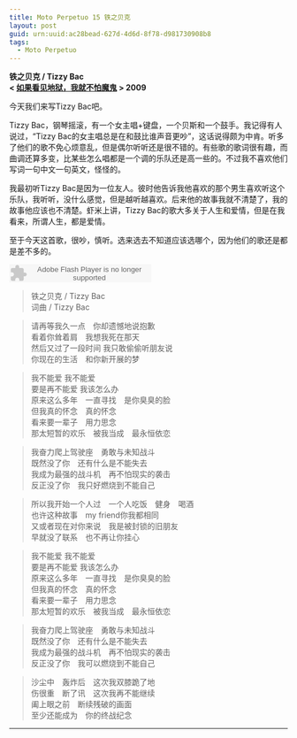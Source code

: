 ```yaml
---
title: Moto Perpetuo 15 铁之贝克
layout: post
guid: urn:uuid:ac28bead-627d-4d6d-8f78-d981730908b8
tags:
  - Moto Perpetuo
---
```


__铁之贝克 / Tizzy Bac__  
__< [如果看见地狱，我就不怕魔鬼](http://music.douban.com/subject/3313756/) > 2009__  

今天我们来写Tizzy Bac吧。

Tizzy Bac，钢琴摇滚，有一个女主唱+键盘，一个贝斯和一个鼓手。我记得有人说过，“Tizzy Bac的女主唱总是在和鼓比谁声音更吵”，这话说得颇为中肯。听多了他们的歌不免心烦意乱，但是偶尔听听还是很不错的。有些歌的歌词很有趣，而曲调还算多变，比某些怎么唱都是一个调的乐队还是高一些的。不过我不喜欢他们写词一句中文一句英文，怪怪的。

我最初听Tizzy Bac是因为一位友人。彼时他告诉我他喜欢的那个男生喜欢听这个乐队，我听听，没什么感觉，但是越听越喜欢。后来他的故事我就不清楚了，我的故事他应该也不清楚。虾米上讲，Tizzy Bac的歌大多关于人生和爱情，但是在我看来，所谓人生，都是爱情。

至于今天这首歌，很吵，慎听。选来选去不知道应该选哪个，因为他们的歌还是都是差不多的。

<embed src="http://www.xiami.com/widget/0_3535219/singlePlayer.swf" type="application/x-shockwave-flash" width="257" height="33" wmode="transparent"></embed>

>铁之贝克 / Tizzy Bac  
>词曲 / Tizzy Bac   

>请再等我久一点　你却遗憾地说抱歉  
>看着你耸着肩　我想我死在那天  
>然后又过了一段时间 我只敢偷偷听朋友说  
>你现在的生活　和你新开展的梦  

>我不能爱 我不能爱           
>要是再不能爱 我该怎么办  
>原来这么多年　一直寻找　是你臭臭的脸  
>但我真的怀念　真的怀念  
>看来要一辈子　用力思念  
>那太短暂的欢乐　被我当成　最永恒依恋  

>我奋力爬上驾驶座　勇敢与未知战斗  
>既然没了你　还有什么是不能失去  
>我成为最强的战斗机　再不怕现实的袭击  
>反正没了你　我只好燃烧到不能自己  

>所以我开始一个人过　一个人吃饭　健身　喝酒   
>也许这种故事　my friend你我都相同  
>又或者现在对你来说　我是被封锁的旧朋友  
>早就没了联系　也不再让你挂心  

>我不能爱 我不能爱  
>要是再不能爱 我该怎么办  
>原来这么多年　一直寻找　是你臭臭的脸  
>但我真的怀念　真的怀念  
>看来要一辈子　用力思念  
>那太短暂的欢乐　被我当成　最永恒依恋  

>我奋力爬上驾驶座　勇敢与未知战斗  
>既然没了你　还有什么是不能失去  
>我成为最强的战斗机　再不怕现实的袭击  
>反正没了你　我可以燃烧到不能自己  

>沙尘中　轰炸后　这次我双膝跪了地  
>伤很重　断了讯　这次我再不能继续  
>阖上眼之前　断续残破的画面  
>至少还能成为　你的终战纪念  
 
---
